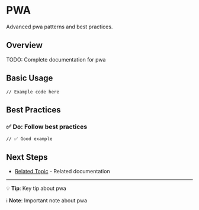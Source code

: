 # PWA

Advanced pwa patterns and best practices.

## Overview

TODO: Complete documentation for pwa

## Basic Usage

```tsx
// Example code here
```

## Best Practices

### ✅ Do: Follow best practices

```tsx
// ✅ Good example
```

## Next Steps

- [Related Topic](/docs/advanced/related.md) - Related documentation

---

💡 **Tip**: Key tip about pwa

ℹ️ **Note**: Important note about pwa
